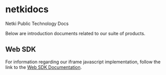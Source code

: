 # netkidocs

Netki Public Technology Docs

Below are introduction documents related to our suite of products.

## Web SDK

For information regarding our iframe javascript implementation, follow the link to the [Web SDK Documentation](./web_sdk.md).
